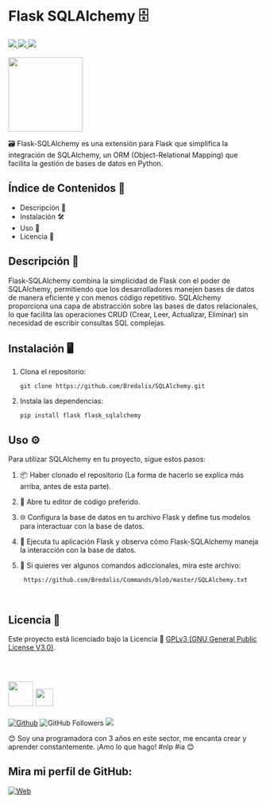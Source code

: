 <h1><b>Flask SQLAlchemy 🗄️</b></h1>
<a href="https://www.python.org" target="_blank">
  <img src="https://img.shields.io/badge/Python-3776AB">
</a>
<a href="https://pypi.org/project/Flask-SQLAlchemy/" target="_blank">
  <img src="https://img.shields.io/badge/Flask_SQLAlchemy-BA4A00">
</a>
<a href="https://sqlitebrowser.org/" target="_blank">
  <img src="https://img.shields.io/badge/BD Browser-E5E7E9">
</a>
<br><br>

<img src="https://cdn-icons-png.flaticon.com/512/2875/2875041.png" width="150" height="150">

<p>
  🗃️ Flask-SQLAlchemy es una extensión para Flask que simplifica la integración de SQLAlchemy, un ORM (Object-Relational Mapping) que facilita la gestión de bases de datos en Python.
</p>

## Índice de Contenidos 🧾

- Descripción 📝
- Instalación 🛠️
- Uso 📘
- Licencia 📜

## Descripción 📝

Flask-SQLAlchemy combina la simplicidad de Flask con el poder de SQLAlchemy, permitiendo que los desarrolladores manejen bases de datos de manera eficiente y con menos código repetitivo. SQLAlchemy proporciona una capa de abstracción sobre las bases de datos relacionales, lo que facilita las operaciones CRUD (Crear, Leer, Actualizar, Eliminar) sin necesidad de escribir consultas SQL complejas.

## Instalación 🖥️

1. Clona el repositorio:

    ```
    git clone https://github.com/Bredalis/SQLAlchemy.git
    ```

2. Instala las dependencias:

    ```
    pip install flask flask_sqlalchemy
    ```

## Uso ⚙️

Para utilizar SQLAlchemy en tu proyecto, sigue estos pasos:

1. 📦 Haber clonado el repositorio (La forma de hacerlo se explica más arriba, antes de esta parte).

2. 📝 Abre tu editor de código preferido.

3. 🌐 Configura la base de datos en tu archivo Flask y define tus modelos para interactuar con la base de datos.

4. 🚀 Ejecuta tu aplicación Flask y observa cómo Flask-SQLAlchemy maneja la interacción con la base de datos.

5. 📁 Si quieres ver algunos comandos adiccionales, mira este archivo:
   ```
    https://github.com/Bredalis/Commands/blob/master/SQLAlchemy.txt
   ```
<br>

## Licencia 📜

Este proyecto está licenciado bajo la Licencia 📜 <a href="https://www.gnu.org/licenses/gpl-3.0.en.html" target="_blank">GPLv3 (GNU General Public License V3.0)</a>.

<br>

## <img src="https://avatars.githubusercontent.com/u/111624948?s=400&u=cd081f79392220d8cd2a22f2a8d5d3b18814350a&v=4" width="50" height="50"> <img src="https://readme-typing-svg.demolab.com?font=Roboto+Slab&color=%23FFFFFF&size=35&center=true&vCenter=true&width=450&duration=1500&pause=1000&lines=Hola,+soy;Bredalis+Gautreaux!" width="auto" height="35"/>
[![Github](https://img.shields.io/github/followers/Bredalis?label=Follow&style=social)](https://github.com/Bredalis)
![GitHub Followers](https://img.shields.io/github/stars/bredalis?style=social)
<a href="https://www.linkedin.com/in/bredalis-gautreaux/" target="_blank">
  <img src="https://img.shields.io/badge/-LinkedIn-blue?style=flat-square&logo=Linkedin&logoColor=white">
</a>

😊 Soy una programadora con 3 años en este sector, me encanta crear y aprender constantemente. ¡Amo lo que hago! #nlp #ia 😊

## Mira mi perfil de GitHub:
[![Web](https://img.shields.io/badge/GitHub-Bredalis-14a1f0?style=for-the-badge&logo=github&logoColor=white&labelColor=101010)](https://github.com/bredalis)

